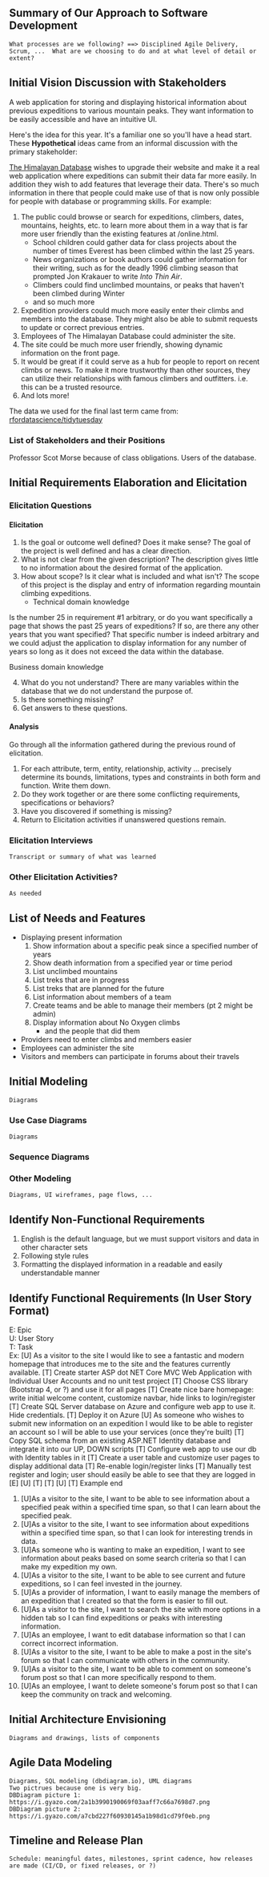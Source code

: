 
## Summary of Our Approach to Software Development

    What processes are we following? ==> Disciplined Agile Delivery, Scrum, ...  What are we choosing to do and at what level of detail or extent?

## Initial Vision Discussion with Stakeholders
A web application for storing and displaying historical information about previous expeditions to various mountain peaks. They want information to be easily accessible and have an intuitive UI.

Here's the idea for this year.  It's a familiar one so you'll have a head start.  These **Hypothetical** ideas came from an informal discussion with the primary stakeholder:

[The Himalayan Database](https://www.himalayandatabase.com/) wishes to upgrade their website and make it a real web application where expeditions can submit their data far more easily.  In addition they wish to add features that leverage their data.  There's so much information in there that people could make use of that is now only possible for people with database or programming skills.  For example:
1. The public could browse or search for expeditions, climbers, dates, mountains, heights, etc. to learn more about them in a way that is far more user friendly than the existing features at /online.html.  
    - School children could gather data for class projects about the number of times Everest has been climbed within the last 25 years.
    - News organizations or book authors could gather information for their writing, such as for the deadly 1996 climbing season that prompted Jon Krakauer to write *Into Thin Air*.
    - Climbers could find unclimbed mountains, or peaks that haven't been climbed during Winter
    - and so much more
2. Expedition providers could much more easily enter their climbs and members into the database.  They might also be able to submit requests to update or correct previous entries.
3. Employees of The Himalayan Database could administer the site.
4. The site could be much more user friendly, showing dynamic information on the front page.
5. It would be great if it could serve as a hub for people to report on recent climbs or news.  To make it more trustworthy than other sources, they can utilize their relationships with famous climbers and outfitters.  i.e. this can be a trusted resource.
6. And lots more!

The data we used for the final last term came from: [rfordatascience/tidytuesday](https://github.com/rfordatascience/tidytuesday/blob/master/data/2020/2020-09-22/readme.md)

### List of Stakeholders and their Positions
   Professor Scot Morse because of class obligations.
   Users of the database.

## Initial Requirements Elaboration and Elicitation

### Elicitation Questions
#### Elicitation
1. Is the goal or outcome well defined?  Does it make sense?
The goal of the project is well defined and has a clear direction.
2. What is not clear from the given description?
The description gives little to no information about the desired format of the application.
3. How about scope?  Is it clear what is included and what isn't?
The scope of this project is the display and entry of information regarding mountain climbing expeditions.
    * Technical domain knowledge

Is the number 25 in requirement #1 arbitrary, or do you want specifically a page that shows the past 25 years of expeditions? If so, are there any other years that you want specified?
That specific number is indeed arbitrary and we could adjust the application to display information for any number of years so long as it does not exceed the data within the database.

Business domain knowledge

4. What do you not understand?
There are many variables within the database that we do not understand the purpose of.
5. Is there something missing?
6. Get answers to these questions.
 

#### Analysis
Go through all the information gathered during the previous round of elicitation.  

1. For each attribute, term, entity, relationship, activity ... precisely determine its bounds, limitations, types and constraints in both form and function.  Write them down.
2. Do they work together or are there some conflicting requirements, specifications or behaviors?
3. Have you discovered if something is missing?  
4. Return to Elicitation activities if unanswered questions remain.

### Elicitation Interviews
    Transcript or summary of what was learned

### Other Elicitation Activities?
    As needed

## List of Needs and Features
* Displaying present information
    1. Show information about a specific peak since a specified number of years
    2. Show death information from a specified year or time period
    3. List unclimbed mountains
    4. List treks that are in progress
    5. List treks that are planned for the future
    6. List information about members of a team
    7. Create teams and be able to manage their members (pt 2 might be admin)
    8. Display information about No Oxygen climbs 
        - and the people that did them
* Providers need to enter climbs and members easier
* Employees can administer the site
* Visitors and members can participate in forums about their travels

## Initial Modeling
    Diagrams

### Use Case Diagrams
    Diagrams

### Sequence Diagrams

### Other Modeling
    Diagrams, UI wireframes, page flows, ...

## Identify Non-Functional Requirements
1. English is the default language, but we must support visitors and data in other character sets
2. Following style rules
3. Formatting the displayed information in a readable and easily understandable manner
 

## Identify Functional Requirements (In User Story Format)

E: Epic  
U: User Story  
T: Task  
Ex:
 [U] As a visitor to the site I would like to see a fantastic and modern homepage that introduces me to the site and the features currently available.
 [T] Create starter ASP dot NET Core MVC Web Application with Individual User Accounts and no unit test project
[T] Choose CSS library (Bootstrap 4, or ?) and use it for all pages
[T] Create nice bare homepage: write initial welcome content, customize navbar, hide links to login/register
[T] Create SQL Server database on Azure and configure web app to use it. Hide credentials.
[T] Deploy it on Azure
[U] As someone who wishes to submit new information on an expedition I would like to be able to register an account so I will be able to use your services (once they're built)
[T] Copy SQL schema from an existing ASP.NET Identity database and integrate it into our UP, DOWN scripts
 [T] Configure web app to use our db with Identity tables in it
[T] Create a user table and customize user pages to display additional data
[T] Re-enable login/register links
[T] Manually test register and login; user should easily be able to see that they are logged in
[E] 
[U]
[T]
[T]
[U]
[T] Example end

1. [U]As a visitor to the site, I want to be able to see information about a specified peak within a specified time span, so that I can learn about the specified peak.
2. [U]As a visitor to the site, I want to see information about expeditions within a specified time span, so that I can look for interesting trends in data.
3. [U]As someone who is wanting to make an expedition, I want to see information about peaks based on some search criteria so that I can make my expedition my own.
4. [U]As a visitor to the site, I want to be able to see current and future expeditions, so I can feel invested in the journey.
5. [U]As a provider of information, I want to easily manage the members of an expedition that I created so that the form is easier to fill out.
6. [U]As a visitor to the site, I want to search the site with more options in a hidden tab so I can find expeditions or peaks with interesting information.
7. [U]As an employee, I want to edit database information so that I can correct incorrect information.
8. [U]As a visitor to the site, I want to be able to make a post in the site's forum so that I can communicate with others in the community.
9. [U]As a visitor to the site, I want to be able to comment on someone's forum post so that I can more specifically respond to them.
10. [U]As an employee, I want to delete someone's forum post so that I can keep the community on track and welcoming.

## Initial Architecture Envisioning
    Diagrams and drawings, lists of components

## Agile Data Modeling
    Diagrams, SQL modeling (dbdiagram.io), UML diagrams
    Two pictrues because one is very big.
    DBDiagram picture 1: https://i.gyazo.com/2a1b3990190069f03aaff7c66a7698d7.png
    DBDiagram picture 2: https://i.gyazo.com/a7cbd227f60930145a1b98d1cd79f0eb.png
    

## Timeline and Release Plan
    Schedule: meaningful dates, milestones, sprint cadence, how releases are made (CI/CD, or fixed releases, or ?)

